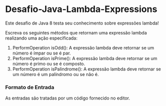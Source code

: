 # Desafio-Java-Lambda-Expressions

Este desafio de Java 8 testa seu conhecimento sobre expressões lambda!

Escreva os seguintes métodos que retornam uma expressão lambda realizando uma ação especificada:

1. PerformOperation isOdd(): A expressão lambda deve retornar se um número é ímpar ou se é par.
2. PerformOperation isPrime(): A expressão lambda deve retornar se um número é primo ou se é composto.
3. PerformOperation isPalindrome(): A expressão lambda deve retornar se um número é um palíndromo ou se não é.

### Formato de Entrada
As entradas são tratadas por um código fornecido no editor.
